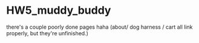 # HW5_muddy_buddy
there's a couple poorly done pages haha (about/ dog harness / cart all link properly, but they're unfinished.)
